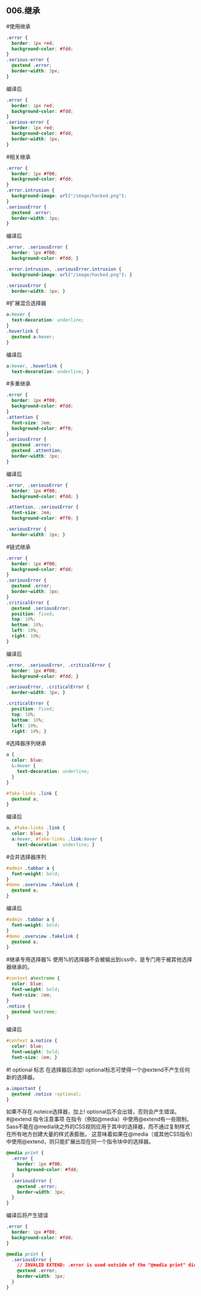 006.继承
---

#使用继承
```scss
.error {
  border: 1px red;
  background-color: #fdd;
}
.serious-error {
  @extend .error;
  border-width: 3px;
}
```
编译后
```css
.error {
  border: 1px red;
  background-color: #fdd;
}
.serious-error {
  border: 1px red;
  background-color: #fdd;
  border-width: 3px;
}
```
#相关继承
```scss
.error {
  border: 1px #f00;
  background-color: #fdd;
}
.error.intrusion {
  background-image: url("/image/hacked.png");
}
.seriousError {
  @extend .error;
  border-width: 3px;
}
```
编译后
```css
.error, .seriousError {
  border: 1px #f00;
  background-color: #fdd; }

.error.intrusion, .seriousError.intrusion {
  background-image: url("/image/hacked.png"); }

.seriousError {
  border-width: 3px; }
```
#扩展混合选择器
```scss
a:hover {
  text-decoration: underline;
}
.hoverlink {
  @extend a:hover;
}
```
编译后
```css
a:hover, .hoverlink {
  text-decoration: underline; }
```
#多重继承
```scss
.error {
  border: 1px #f00;
  background-color: #fdd;
}
.attention {
  font-size: 3em;
  background-color: #ff0;
}
.seriousError {
  @extend .error;
  @extend .attention;
  border-width: 3px;
}
```
编译后
```css
.error, .seriousError {
  border: 1px #f00;
  background-color: #fdd; }

.attention, .seriousError {
  font-size: 3em;
  background-color: #ff0; }

.seriousError {
  border-width: 3px; }
```
#链式继承
```scss
.error {
  border: 1px #f00;
  background-color: #fdd;
}
.seriousError {
  @extend .error;
  border-width: 3px;
}
.criticalError {
  @extend .seriousError;
  position: fixed;
  top: 10%;
  bottom: 10%;
  left: 10%;
  right: 10%;
}
```
编译后
```css
.error, .seriousError, .criticalError {
  border: 1px #f00;
  background-color: #fdd; }

.seriousError, .criticalError {
  border-width: 3px; }

.criticalError {
  position: fixed;
  top: 10%;
  bottom: 10%;
  left: 10%;
  right: 10%; }
```
#选择器序列继承
```scss
a {
  color: blue;
  &:hover {
    text-decoration: underline;
  }
}

#fake-links .link {
  @extend a;
}
```
编译后
```css
a, #fake-links .link {
  color: blue; }
  a:hover, #fake-links .link:hover {
    text-decoration: underline; }
```
#合并选择器序列
```scss
#admin .tabbar a {
  font-weight: bold;
}
#demo .overview .fakelink {
  @extend a;
}
```
编译后
```css
#admin .tabbar a {
  font-weight: bold;
}
#demo .overview .fakelink {
  @extend a;
}
```
#继承专用选择器%
使用%的选择器不会被输出到css中，是专门用于被其他选择器继承的。
```scss
#context a%extreme {
  color: blue;
  font-weight: bold;
  font-size: 2em;
}
.notice {
  @extend %extreme;
}
```
编译后
```css
#context a.notice {
  color: blue;
  font-weight: bold;
  font-size: 2em; }
```
#! optional 标志
在选择器后添加! optional标志可使得一个@extend不产生任何新的选择器。
```scss
a.important {
  @extend .notice !optional;
}
```
如果不存在.noteice选择器，加上! optional后不会出错，否则会产生错误。
#@extend 指令注意事项
在指令（例如@media）中使用@extend有一些限制。 Sass不能在@media块之外的CSS规则应用于其中的选择器，而不通过复制样式在所有地方创建大量的样式表膨胀。 这意味着如果在@media（或其他CSS指令）中使用@extend，则只能扩展出现在同一个指令块中的选择器。
```scss
@media print {
  .error {
    border: 1px #f00;
    background-color: #fdd;
  }
  .seriousError {
    @extend .error;
    border-width: 3px;
  }
}
```
编译后将产生错误
```css
.error {
  border: 1px #f00;
  background-color: #fdd;
}

@media print {
  .seriousError {
    // INVALID EXTEND: .error is used outside of the "@media print" directive
    @extend .error;
    border-width: 3px;
  }
}
```














